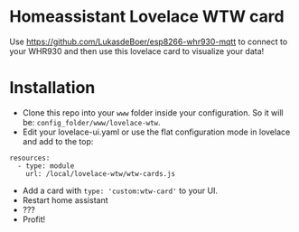 # Homeassistant Lovelace WTW card

Use https://github.com/LukasdeBoer/esp8266-whr930-mqtt to connect to your WHR930 and then use this lovelace card to visualize your data!

# Installation

* Clone this repo into your `www` folder inside your configuration. So it will be: `config_folder/www/lovelace-wtw`. 
* Edit your lovelace-ui.yaml or use the flat configuration mode in lovelace and add to the top:
```
resources:
  - type: module
    url: /local/lovelace-wtw/wtw-cards.js
```
* Add a card with `type: 'custom:wtw-card'` to your UI.
* Restart home assistant
* ???
* Profit!